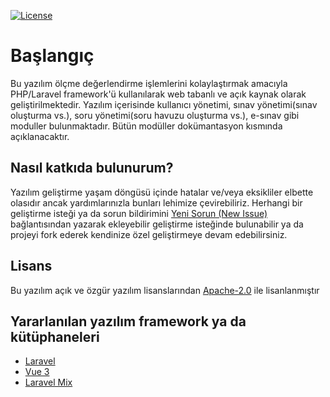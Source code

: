[![License](https://img.shields.io/badge/License-Apache%202.0-blue.svg)](https://opensource.org/licenses/Apache-2.0)

# Başlangıç

Bu yazılım ölçme değerlendirme işlemlerini kolaylaştırmak amacıyla PHP/Laravel framework'ü kullanılarak web tabanlı ve açık kaynak olarak geliştirilmektedir. Yazılım içerisinde kullanıcı yönetimi, sınav yönetimi(sınav oluşturma vs.), soru yönetimi(soru havuzu oluşturma vs.), e-sınav gibi moduller bulunmaktadır. Bütün modüller dokümantasyon kısmında açıklanacaktır.

## Nasıl katkıda bulunurum?

Yazılım geliştirme yaşam döngüsü içinde hatalar ve/veya eksikliler elbette olasıdır ancak yardımlarınızla bunları lehimize çevirebiliriz. Herhangi bir geliştirme isteği ya da sorun bildirimini [Yeni Sorun \(New Issue\)](https://github.com/MersinODM/LimonODS/issues/new) bağlantısından yazarak ekleyebilir geliştirme isteğinde bulunabilir ya da projeyi fork ederek kendinize özel geliştirmeye devam edebilirsiniz.

## Lisans

Bu yazılım açık ve özgür yazılım lisanslarından [Apache-2.0](https://opensource.org/licenses/Apache-2.0) ile lisanlanmıştır

## Yararlanılan yazılım framework ya da kütüphaneleri

* [Laravel](https://laravel.com/)
* [Vue 3](https://v3.vuejs.org/)
* [Laravel Mix](https://laravel-mix.com/)
